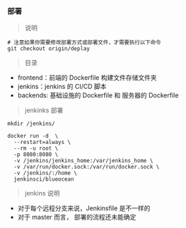 ### 部署

> 说明

```
# 注意如果你需要修改部署方式或部署文件，才需要执行以下命令
git checkout origin/deplay
```

> 目录

* frontend：前端的 Dockerfile 构建文件存储文件夹
* jenkins：jenkins 的 CI/CD 脚本
* backends: 基础设施的 Dockerfile 和 服务器的 Dockerfile

> jenkinks 部署

```
mkdir /jenkins/

docker run -d  \
  --restart=always \
  --rm -u root \
  -p 8080:8080 \
  -v /jenkins/jenkins_home:/var/jenkins_home \
  -v /var/run/docker.sock:/var/run/docker.sock \
  -v /jenkins/:/home \
  jenkinsci/blueocean
```

> jenkins 说明

* 对于每个远程分支来说，Jenkinsfile 是不一样的
* 对于 master 而言， 部署的流程还未能确定 